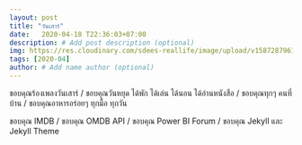 ```yaml
---
layout: post
title: "วันเสาร์"
date:   2020-04-18 T22:36:03+07:00
description: # Add post description (optional)
img: https://res.cloudinary.com/sdees-reallife/image/upload/v1587287961/IMG_1708.jpg # Add image post (optional)
tags: [2020-04]
author: # Add name author (optional)
---
```

ขอบคุณร้องเพลงวันเสาร์ / ขอบคุณวันหยุด ได้พัก ได้เล่น ได้นอน ได้อ่านหนังสือ / ขอบคุณทุกๆ คนที่บ้าน / ขอบคุณอาหารอร่อยๆ ทุกมื้อ ทุกวัน

<i class="fa fa-child" style="color:plum"></i>

ขอบคุณ IMDB / ขอบคุณ OMDB API / ขอบคุณ Power BI Forum / ขอบคุณ Jekyll และ Jekyll Theme
